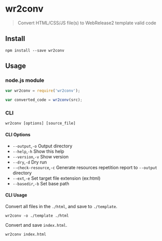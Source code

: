 # wr2conv

> Convert HTML/CSS/JS file(s) to WebRelease2 template valid code

## Install

`npm install --save wr2conv`

## Usage

### node.js module
```js
var wr2conv = require('wr2conv');

var converted_code = wr2conv(src);
```

### CLI
```
wr2conv [options] [source_file]
```

#### CLI Options
* `--output`,`-o` Output directory
* `--help`,`-h` Show this help
* `--version`,`-v` Show version
* `--dry`,`-d` Dry run
* `--check-resource`,`-c` Generate resources repetition report to `--output` directory
* `--ext`,`-e` Set target file extension (ex:html)
* `--basedir`,`-b` Set base path 

#### CLI Usage
Convert all files in the `./html`, and save to `./template`.

```
wr2conv -o ./template ./html
```

Convert and save `index.html`.

```
wr2conv index.html
```
